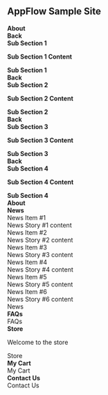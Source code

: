 <script src="{{%20site.baseurl%20}}/SampleSite.js" type="text/javascript"></script>
<link href="{{ site.baseurl }}/css/SampleSite.css" rel="stylesheet">

<div class="header w3-flat-wisteria">
<h2>AppFlow Sample Site</h2>
</div>
<div class="full-height-53 w3-flat-peter-river">
<div class="app-tray app-size-auto" id="MainTray">
<div class="app w3-flat-emerald">
<div class="app-header app-icon"><i class="fa fa-info-circle"></i></div>
<div class="app-content">
<div class="row app-content-header-bar">
<div class="app-close col-xs-1 p-0"><i class="fa fa-arrow-left"></i></div>
<div class="col-xs-10 p-0"><strong>About</strong></div>
<div class="col-xs-1 p-0"><i class="fa fa-share-alt"></i></div>
</div>
<div class="row h-100">
  
  
<div class="app-tray app-size-auto app-open-80 blured blured-dark app-shadowed" id="AboutSubTray">
  <div class="app w3-flat-turquoise app-square glass app-span-2 app-height-span-2">
    <div class="app-header">
    </div>
    <div class="app-content">
      <div class="row app-content-header-bar">
        <div class="app-close btn col-xs-12"><strong>Back</strong></div>
          <div class="col-xs-12 p-0"><strong>Sub Section 1</strong></div>
        </div>
        <div class="row bg-white-trans">
            <p><strong>Sub Section 1 Content</strong></p>
        </div>
       </div>
      <div class="app-title"><strong>Sub Section 1</strong>
     </div>
    </div>
  </div>
  <div class="app w3-flat-turquoise app-square glass app-span-2 app-height-span-2">
    <div class="app-header">
    </div>
    <div class="app-content">
      <div class="row app-content-header-bar">
        <div class="app-close btn col-xs-12"><strong>Back</strong></div>
          <div class="col-xs-12 p-0"><strong>Sub Section 2</strong></div>
        </div>
        <div class="row bg-white-trans">
            <p><strong>Sub Section 2 Content</strong></p>
        </div>
       </div>
      <div class="app-title"><strong>Sub Section 2</strong>
     </div>
    </div>
  <div class="app w3-flat-turquoise app-square glass app-span-2 app-height-span-2">
    <div class="app-header">
    </div>
    <div class="app-content">
      <div class="row app-content-header-bar">
        <div class="app-close btn col-xs-12"><strong>Back</strong></div>
          <div class="col-xs-12 p-0"><strong>Sub Section 3</strong></div>
        </div>
        <div class="row bg-white-trans">
            <p><strong>Sub Section 3 Content</strong></p>
        </div>
       </div>
      <div class="app-title"><strong>Sub Section 3</strong>
     </div>
    </div>
  <div class="app w3-flat-turquoise app-square glass app-span-2 app-height-span-2">
    <div class="app-header">
    </div>
    <div class="app-content">
      <div class="row app-content-header-bar">
        <div class="app-close btn col-xs-12"><strong>Back</strong></div>
          <div class="col-xs-12 p-0"><strong>Sub Section 4</strong></div>
        </div>
        <div class="row bg-white-trans">
            <p><strong>Sub Section 4 Content</strong></p>
        </div>
       </div>
      <div class="app-title"><strong>Sub Section 4</strong>
     </div>
    </div>


</div>
</div>
</div>
  <div class="app-title"><strong>About</strong></div>
</div>
<div class="app w3-flat-alizarin"><strong></strong>
<div class="app-header app-icon"><strong><i class="fa fa-newspaper-o"></i></strong></div>
<strong></strong>
<div class="app-content"><strong></strong>
<div class="row app-content-header-bar"><strong></strong>
<div class="app-close col-xs-1 p-0"><strong><i class="fa fa-arrow-left"></i></strong></div>
<strong></strong>
<div class="col-xs-10 p-0"><strong><strong><i class="fa fa-newspaper-o"></i> News</strong></strong></div>
<div class="col-xs-1 p-0"><i class="fa fa-share-alt"></i></div>
</div>
<div class="row bg-white-trans">
<div class="col-xs-12 col-sm-6 col-md-3">
<div class="panel">
<div class="panel-heading w3-flat-pomegranate">News Item #1</div>
<div class="panel-body">News Story #1 content</div>
</div>
</div>
<div class="col-xs-12 col-sm-6 col-md-3">
<div class="panel">
<div class="panel-heading w3-flat-alizarin">News Item #2</div>
<div class="panel-body">News Story #2 content</div>
</div>
</div>
<div class="col-xs-12 col-sm-6 col-md-3">
<div class="panel">
<div class="panel-heading w3-flat-pumpkin">News Item #3</div>
<div class="panel-body">News Story #3 content</div>
</div>
</div>
<div class="col-xs-12 col-sm-6 col-md-3">
<div class="panel">
<div class="panel-heading w3-flat-carrot">News Item #4</div>
<div class="panel-body">News Story #4 content</div>
</div>
</div>
<div class="col-xs-12 col-sm-6 col-md-3">
<div class="panel">
<div class="panel-heading w3-flat-orange">News Item #5</div>
<div class="panel-body">News Story #5 content</div>
</div>
</div>
<div class="col-xs-12 col-sm-6 col-md-3">
<div class="panel">
<div class="panel-heading w3-flat-sun-flower">News Item #6</div>
<div class="panel-body">News Story #6 content</div>
</div>
</div>
</div>
</div>
<div class="app-title">News</div>
</div>
<div class="app w3-flat-wisteria">
<div class="app-header app-icon"><i class="fa fa-question-circle"></i></div>
<div class="app-content">
<div class="row app-content-header-bar">
<div class="app-close col-xs-1 p-0"><i class="fa fa-arrow-left"></i></div>
<div class="col-xs-10 p-0"><strong><i class="fa fa-question-circle"></i> FAQs</strong></div>
<div class="col-xs-1 p-0"><i class="fa fa-share-alt"></i></div>
</div>
</div>
<div class="app-title">FAQs</div>
</div>
<div class="app w3-flat-turquoise">
<div class="app-header app-icon"><i class="fa fa-shopping-bag"></i></div>
<div class="app-content">
<div class="row app-content-header-bar">
<div class="app-close col-xs-2 p-0"><i class="fa fa-arrow-left"></i></div>
<div class="col-xs-8 p-0"><strong><i class="fa fa-shopping-bag"></i> Store</strong></div>
<div class="col-xs-1 p-0" data-toggle-app="#cart"><i class="fa fa-shopping-cart"></i></div>
<div class="col-xs-1 p-0"><i class="fa fa-share-alt"></i></div>
</div>
<div class="row bg-white">
<p>Welcome to the store</p>
</div>
</div>
<div class="app-title">Store</div>
</div>
<div class="app w3-flat-sun-flower" id="cart">
<div class="app-header app-icon"><i class="fa fa-shopping-cart"></i></div>
<div class="app-content">
<div class="row app-content-header-bar">
<div class="app-close col-xs-1 p-0"><i class="fa fa-arrow-left"></i></div>
<div class="col-xs-10 p-0"><strong><i class="fa fa-shopping-cart"></i> My Cart</strong></div>
<div class="col-xs-1 p-0"><i class="fa fa-share-alt"></i></div>
</div>
<div class="row bg-white"></div>
</div>
<div class="app-title">My Cart</div>
</div>
<div class="app w3-flat-midnight-blue">
<div class="app-header app-icon"><i class="fa fa-phone"></i></div>
<div class="app-content">
<div class="row app-content-header-bar">
<div class="app-close col-xs-1 p-0"><i class="fa fa-arrow-left"></i></div>
<div class="col-xs-10 p-0"><strong><i class="fa fa-phone"></i> Contact Us</strong></div>
<div class="col-xs-1 p-0"><i class="fa fa-share-alt"></i></div>
</div>
</div>
<div class="app-title">Contact Us</div>
</div>
</div>
</div>
